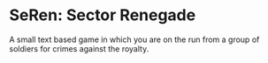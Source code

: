# SeRen: Sector Renegade

A small text based game in which you are on the run from a group of soldiers for crimes against the royalty.

